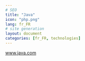 ```yaml
---
# SEO
title: "Java"
icon: "php.png"
lang: fr_FR
# site generation
layout: document
categories: [fr_FR, technologies]
---
```


<a href="http://www.java.com/">www.java.com</a>